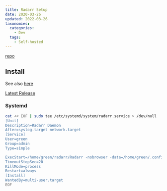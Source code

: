 ```yaml
---
title: Radarr Setup
date: 2020-03-26
updated: 2022-03-26
taxonomies:
  categories:
    - Dev
  tags:
    - Self-hosted
---
```


[repo](https://github.com/Radarr/Radarr)

<!-- more -->

## Install

See also [here](https://wiki.servarr.com/radarr/installation#linux)

[Latest Release](https://github.com/Radarr/Radarr/releases)

### Systemd

```bash
cat << EOF | sudo tee /etc/systemd/system/radarr.service > /dev/null
[Unit]
Description=Radarr Daemon
After=syslog.target network.target
[Service]
User=green
Group=admin
Type=simple

ExecStart=/home/green/radarr/Radarr -nobrowser -data=/home/green/.config/radarr/
TimeoutStopSec=20
KillMode=process
Restart=always
[Install]
WantedBy=multi-user.target
EOF
```
